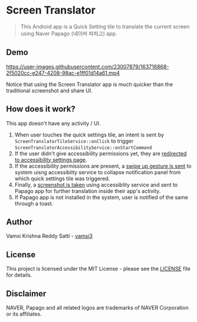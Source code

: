 # Screen Translator

> This Android app is a Quick Setting tile to translate the current screen using Naver Papago (네이버 파파고) app.

## Demo

https://user-images.githubusercontent.com/23007879/163716868-2f5020cc-e247-4208-98ac-e1ff01d14a61.mp4

Notice that using the Screen Translator app is much quicker than the traditional screenshot and share UI.

## How does it work?

This app doesn't have any activity / UI.

1. When user touches the quick settings tile, an intent is sent by `ScreenTranslatorTileService::onClick` to trigger `ScreenTranslatorAccessibilityService::onStartCommand`
2. If the user didn't give accessibility permissions yet, they are <u>redirected to accessibility settings page</u>.
3. If the accessibility permissions are present, a <u>swipe up gesture is sent</u> to system uisng accessiblity service to collapse notification panel from which quick settings tile was triggered.
4. Finally, a <u>screenshot is taken</u> using accessiblity service and sent to Papago app for further translation inside their app's activity.
5. If Papago app is not installed in the system, user is notified of the same through a toast.

## Author

Vamsi Krishna Reddy Satti - [vamsi3](https://github.com/vamsi3)

## License

This project is licensed under the MIT License - please see the [LICENSE](LICENSE) file for details.

## Disclaimer

NAVER, Papago and all related logos are trademarks of NAVER Corporation or its affiliates.